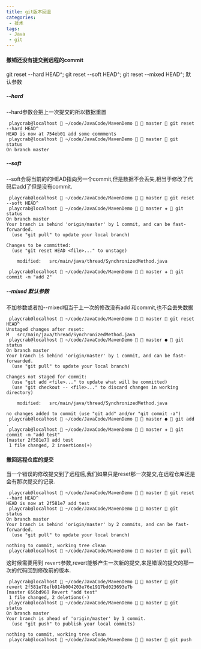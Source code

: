 ```yaml
---
title: git版本回退
categories: 
 - 技术
tags:
 - Java
 - git 
---
```



#### 撤销还没有提交到远程的commit
git reset --hard HEAD^;
git reset --soft HEAD^;
git reset --mixed HEAD^; 默认参数


##### --hard
--hard参数会把上一次提交的所以数据重置
```
 playcrab@localhost  ~/code/JavaCode/MavenDemo   master  git reset --hard HEAD^
HEAD is now at 754eb01 add some commments
 playcrab@localhost  ~/code/JavaCode/MavenDemo   master  git status
On branch master
```

##### --soft
--soft会将当前的的HEAD指向另一个commit,但是数据不会丢失,相当于修改了代码后add了但是没有commit.
```
 playcrab@localhost  ~/code/JavaCode/MavenDemo   master  git reset --soft HEAD^
 playcrab@localhost  ~/code/JavaCode/MavenDemo   master ✚  git status
On branch master
Your branch is behind 'origin/master' by 1 commit, and can be fast-forwarded.
  (use "git pull" to update your local branch)

Changes to be committed:
  (use "git reset HEAD <file>..." to unstage)

	modified:   src/main/java/thread/SynchronizedMethod.java

 playcrab@localhost  ~/code/JavaCode/MavenDemo   master ✚  git commit -m "add 2"
```
##### --mixed 默认参数
不加参数或者加--mixed相当于上一次的修改没有add 和commit,也不会丢失数据
```
 playcrab@localhost  ~/code/JavaCode/MavenDemo   master  git reset HEAD^
Unstaged changes after reset:
M	src/main/java/thread/SynchronizedMethod.java
 playcrab@localhost  ~/code/JavaCode/MavenDemo   master ●  git status
On branch master
Your branch is behind 'origin/master' by 1 commit, and can be fast-forwarded.
  (use "git pull" to update your local branch)

Changes not staged for commit:
  (use "git add <file>..." to update what will be committed)
  (use "git checkout -- <file>..." to discard changes in working directory)

	modified:   src/main/java/thread/SynchronizedMethod.java

no changes added to commit (use "git add" and/or "git commit -a")
 playcrab@localhost  ~/code/JavaCode/MavenDemo   master ●  git add .
 playcrab@localhost  ~/code/JavaCode/MavenDemo   master ✚  git commit -m "add test"
[master 2f581e7] add test
 1 file changed, 2 insertions(+)
```


#### 撤回远程仓库的提交
当一个错误的修改提交到了远程后,我们如果只是reset那一次提交,在远程仓库还是会有那次提交的记录.
```
 playcrab@localhost  ~/code/JavaCode/MavenDemo   master  git reset --hard HEAD^
HEAD is now at 2f581e7 add test
 playcrab@localhost  ~/code/JavaCode/MavenDemo   master  git status
On branch master
Your branch is behind 'origin/master' by 2 commits, and can be fast-forwarded.
  (use "git pull" to update your local branch)

nothing to commit, working tree clean
 playcrab@localhost  ~/code/JavaCode/MavenDemo   master  git pull
```
这时候需要用到 `revert`参数,revert能够产生一次新的提交,来是错误的提交的那一次的代码回到修改前的版本.
```
 playcrab@localhost  ~/code/JavaCode/MavenDemo   master  git revert 2f581e78efb914b004203e76e1917bd023693e7b
[master 656bd96] Revert "add test"
 1 file changed, 2 deletions(-)
 playcrab@localhost  ~/code/JavaCode/MavenDemo   master  git status
On branch master
Your branch is ahead of 'origin/master' by 1 commit.
  (use "git push" to publish your local commits)

nothing to commit, working tree clean
 playcrab@localhost  ~/code/JavaCode/MavenDemo   master  git push
```
